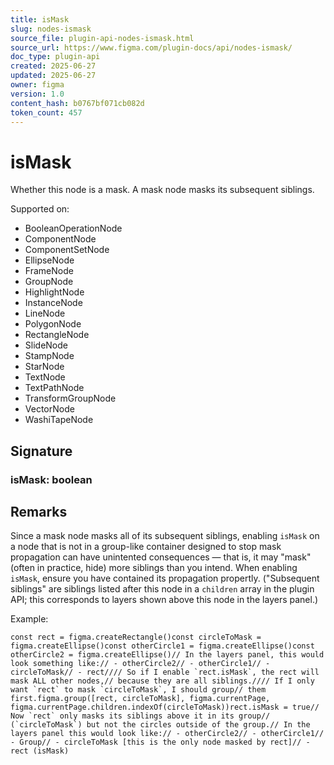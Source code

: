 ```yaml
---
title: isMask
slug: nodes-ismask
source_file: plugin-api-nodes-ismask.html
source_url: https://www.figma.com/plugin-docs/api/nodes-ismask/
doc_type: plugin-api
created: 2025-06-27
updated: 2025-06-27
owner: figma
version: 1.0
content_hash: b0767bf071cb082d
token_count: 457
---
```

# isMask

Whether this node is a mask. A mask node masks its subsequent siblings.

 Supported on:

- BooleanOperationNode
- ComponentNode
- ComponentSetNode
- EllipseNode
- FrameNode
- GroupNode
- HighlightNode
- InstanceNode
- LineNode
- PolygonNode
- RectangleNode
- SlideNode
- StampNode
- StarNode
- TextNode
- TextPathNode
- TransformGroupNode
- VectorNode
- WashiTapeNode

## Signature

### isMask: boolean

## Remarks

Since a mask node masks all of its subsequent siblings, enabling `isMask` on a node that is not in a group-like container designed to stop mask propagation can have unintented consequences — that is, it may "mask" (often in practice, hide) more siblings than you intend. When enabling `isMask`, ensure you have contained its propagation propertly. ("Subsequent siblings" are siblings listed after this node in a `children` array in the plugin API; this corresponds to layers shown above this node in the layers panel.)

Example:

```
const rect = figma.createRectangle()const circleToMask = figma.createEllipse()const otherCircle1 = figma.createEllipse()const otherCircle2 = figma.createEllipse()// In the layers panel, this would look something like:// - otherCircle2// - otherCircle1// - circleToMask// - rect//// So if I enable `rect.isMask`, the rect will mask ALL other nodes,// because they are all siblings.//// If I only want `rect` to mask `circleToMask`, I should group// them first.figma.group([rect, circleToMask], figma.currentPage, figma.currentPage.children.indexOf(circleToMask))rect.isMask = true// Now `rect` only masks its siblings above it in its group// (`circleToMask`) but not the circles outside of the group.// In the layers panel this would look like:// - otherCircle2// - otherCircle1// - Group// - circleToMask [this is the only node masked by rect]// - rect (isMask)
```